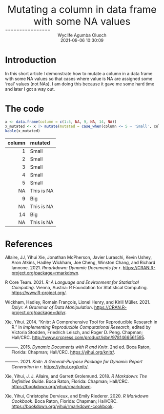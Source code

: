 <center>
<font aspan size = '6'>Mutating a column in data frame with some NA
values</font>
</center>
================
<center>
Wyclife Agumba Oluoch <wyclifeoluoch@gmail.com>
</center>
<center>
2021-09-06 10:30:09
</center>

# Introduction

In this short article I demonstrate how to mutate a column in a data
frame with some NA values so that cases where value is NA are assigned
some ‘real’ values (not NAs). I am doing this because it gave me some
hard time and later I got a way out.

# The code

``` r
x <- data.frame(column = c(1:5, NA, 9, NA, 14, NA))
x_mutated <- x |> mutate(mutated = case_when(column <= 5 ~ 'Small', column > 5 ~ 'Big', column |> is.na() ~ 'This is NA'))
kable(x_mutated)
```

| column | mutated    |
|-------:|:-----------|
|      1 | Small      |
|      2 | Small      |
|      3 | Small      |
|      4 | Small      |
|      5 | Small      |
|     NA | This is NA |
|      9 | Big        |
|     NA | This is NA |
|     14 | Big        |
|     NA | This is NA |

# References

<div id="refs" class="references csl-bib-body hanging-indent">

<div id="ref-R-rmarkdown" class="csl-entry">

Allaire, JJ, Yihui Xie, Jonathan McPherson, Javier Luraschi, Kevin
Ushey, Aron Atkins, Hadley Wickham, Joe Cheng, Winston Chang, and
Richard Iannone. 2021. *Rmarkdown: Dynamic Documents for r*.
<https://CRAN.R-project.org/package=rmarkdown>.

</div>

<div id="ref-R-base" class="csl-entry">

R Core Team. 2021. *R: A Language and Environment for Statistical
Computing*. Vienna, Austria: R Foundation for Statistical Computing.
<https://www.R-project.org/>.

</div>

<div id="ref-R-dplyr" class="csl-entry">

Wickham, Hadley, Romain François, Lionel Henry, and Kirill Müller. 2021.
*Dplyr: A Grammar of Data Manipulation*.
<https://CRAN.R-project.org/package=dplyr>.

</div>

<div id="ref-knitr2014" class="csl-entry">

Xie, Yihui. 2014. “Knitr: A Comprehensive Tool for Reproducible Research
in R.” In *Implementing Reproducible Computational Research*, edited by
Victoria Stodden, Friedrich Leisch, and Roger D. Peng. Chapman;
Hall/CRC. <http://www.crcpress.com/product/isbn/9781466561595>.

</div>

<div id="ref-knitr2015" class="csl-entry">

———. 2015. *Dynamic Documents with R and Knitr*. 2nd ed. Boca Raton,
Florida: Chapman; Hall/CRC. <https://yihui.org/knitr/>.

</div>

<div id="ref-R-knitr" class="csl-entry">

———. 2021. *Knitr: A General-Purpose Package for Dynamic Report
Generation in r*. <https://yihui.org/knitr/>.

</div>

<div id="ref-rmarkdown2018" class="csl-entry">

Xie, Yihui, J. J. Allaire, and Garrett Grolemund. 2018. *R Markdown: The
Definitive Guide*. Boca Raton, Florida: Chapman; Hall/CRC.
<https://bookdown.org/yihui/rmarkdown>.

</div>

<div id="ref-rmarkdown2020" class="csl-entry">

Xie, Yihui, Christophe Dervieux, and Emily Riederer. 2020. *R Markdown
Cookbook*. Boca Raton, Florida: Chapman; Hall/CRC.
<https://bookdown.org/yihui/rmarkdown-cookbook>.

</div>

</div>
